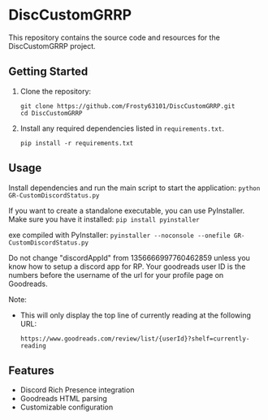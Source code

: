 # DiscCustomGRRP

This repository contains the source code and resources for the DiscCustomGRRP project.

## Getting Started

1. Clone the repository:
    ```
    git clone https://github.com/Frosty63101/DiscCustomGRRP.git
    cd DiscCustomGRRP
    ```
2. Install any required dependencies listed in `requirements.txt`.
    ```
    pip install -r requirements.txt
    ```

## Usage

Install dependencies and run the main script to start the application:
    ```
    python GR-CustomDiscordStatus.py
    ```

If you want to create a standalone executable, you can use PyInstaller. Make sure you have it installed:
    ```
    pip install pyinstaller
    ```

exe compiled with PyInstaller:
    ```
    pyinstaller --noconsole --onefile GR-CustomDiscordStatus.py
    ```

Do not change "discordAppId" from 1356666997760462859 unless you know how to setup a discord app for RP. 
Your goodreads user ID is the numbers before the username of the url for your profile page on Goodreads.

Note:
- This will only display the top line of currently reading at the following URL:
    ```
    https://www.goodreads.com/review/list/{userId}?shelf=currently-reading
    ```

## Features

- Discord Rich Presence integration
- Goodreads HTML parsing
- Customizable configuration
